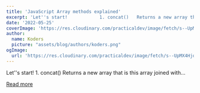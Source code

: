 ```yaml
---
title: 'JavaScript Array methods explained'
excerpt: 'Let''s start!            1. concat()   Returns a new array that is this array joined with...'
date: '2022-05-25'
coverImage: 'https://res.cloudinary.com/practicaldev/image/fetch/s--UpMX4Hjq--/c_imagga_scale,f_auto,fl_progressive,h_420,q_auto,w_1000/https://dev-to-uploads.s3.amazonaws.com/uploads/articles/xe86wqir53ttpxc7zfbq.png'
author:
  name: Koders
  picture: "assets/blog/authors/koders.png"
ogImage:
  url: 'https://res.cloudinary.com/practicaldev/image/fetch/s--UpMX4Hjq--/c_imagga_scale,f_auto,fl_progressive,h_420,q_auto,w_1000/https://dev-to-uploads.s3.amazonaws.com/uploads/articles/xe86wqir53ttpxc7zfbq.png'
---
```


Let''s start!            1. concat()   Returns a new array that is this array joined with...

[Read more](https://dev.to/denicmarko/javascript-array-methods-explained-28fb)
